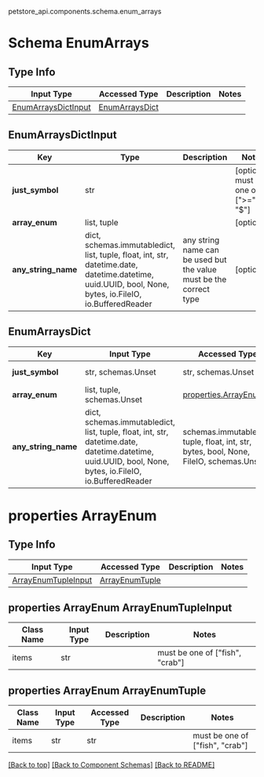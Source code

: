 petstore_api.components.schema.enum_arrays
# Schema EnumArrays

## Type Info
Input Type | Accessed Type | Description | Notes
------------ | ------------- | ------------- | -------------
[EnumArraysDictInput](#enumarraysdictinput) | [EnumArraysDict](#enumarraysdict) |  |

## EnumArraysDictInput
Key | Type |  Description | Notes
------------ | ------------- | ------------- | -------------
**just_symbol** | str |  | [optional] must be one of [">=", "$"]
**array_enum** | list, tuple |  | [optional]
**any_string_name** | dict, schemas.immutabledict, list, tuple, float, int, str, datetime.date, datetime.datetime, uuid.UUID, bool, None, bytes, io.FileIO, io.BufferedReader | any string name can be used but the value must be the correct type | [optional]

## EnumArraysDict
Key | Input Type | Accessed Type | Description | Notes
------------ | ------------- | ------------- | ------------- | -------------
**just_symbol** | str, schemas.Unset | str, schemas.Unset |  | [optional] must be one of [">=", "$"]
**array_enum** | list, tuple, schemas.Unset | [properties.ArrayEnum](#properties-arrayenum) |  | [optional]
**any_string_name** | dict, schemas.immutabledict, list, tuple, float, int, str, datetime.date, datetime.datetime, uuid.UUID, bool, None, bytes, io.FileIO, io.BufferedReader | schemas.immutabledict, tuple, float, int, str, bytes, bool, None, FileIO, schemas.Unset | any string name can be used but the value must be the correct type | [optional] typed value is accessed with the get_additional_property_ method

# properties ArrayEnum

## Type Info
Input Type | Accessed Type | Description | Notes
------------ | ------------- | ------------- | -------------
[ArrayEnumTupleInput](#properties-arrayenum-arrayenumtupleinput) | [ArrayEnumTuple](#properties-arrayenum-arrayenumtuple) |  |

## properties ArrayEnum ArrayEnumTupleInput
Class Name | Input Type | Description | Notes
------------- | ------------- | ------------- | -------------
items | str |  | must be one of ["fish", "crab"]

## properties ArrayEnum ArrayEnumTuple
Class Name | Input Type | Accessed Type | Description | Notes
------------- | ------------- | ------------- | ------------- | -------------
items | str | str |  | must be one of ["fish", "crab"]

[[Back to top]](#top) [[Back to Component Schemas]](../../../README.md#Component-Schemas) [[Back to README]](../../../README.md)
